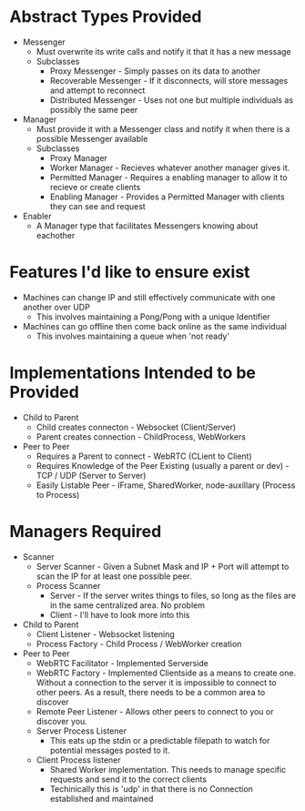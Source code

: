 # Abstract Types Provided

- Messenger
  - Must overwrite its write calls and notify it that it has a new message
  - Subclasses
    - Proxy Messenger - Simply passes on its data to another
    - Recoverable Messenger - If it disconnects, will store messages and attempt to reconnect
    - Distributed Messenger - Uses not one but multiple individuals as possibly the same peer
- Manager
  - Must provide it with a Messenger class and notify it when there is a possible Messenger available
  - Subclasses
    - Proxy Manager
    - Worker Manager - Recieves whatever another manager gives it.
    - Permitted Manager - Requires a enabling manager to allow it to recieve or create clients
    - Enabling Manager - Provides a Permitted Manager with clients they can see and request
- Enabler
  - A Manager type that facilitates Messengers knowing about eachother

# Features I'd like to ensure exist
- Machines can change IP and still effectively communicate with one another over UDP
  - This involves maintaining a Pong/Pong with a unique Identifier
- Machines can go offline then come back online as the same individual
  - This involves maintaining a queue when 'not ready'

# Implementations Intended to be Provided

- Child to Parent
  - Child creates connecton - Websocket (Client/Server)
  - Parent creates connection - ChildProcess, WebWorkers
- Peer to Peer
  - Requires a Parent to connect - WebRTC (CLient to Client)
  - Requires Knowledge of the Peer Existing (usually a parent or dev) - TCP / UDP (Server to Server)
  - Easily Listable Peer - IFrame, SharedWorker, node-auxillary (Process to Process)

# Managers Required
- Scanner
  - Server Scanner - Given a Subnet Mask and IP + Port will attempt to scan the IP for at least one possible peer.
  - Process Scanner
    - Server - If the server writes things to files, so long as the files are in the same centralized area. No problem
    - Client - I'll have to look more into this
- Child to Parent
  - Client Listener - Websocket listening
  - Process Factory - Child Process / WebWorker creation
- Peer to Peer
  - WebRTC Facilitator - Implemented Serverside
  - WebRTC Factory - Implemented Clientside as a means to create one. Without a connection to the server it is impossible to connect to other peers. As a result, there needs to be a common area to discover
  - Remote Peer Listener - Allows other peers to connect to you or discover you.
  - Server Process Listener
    - This eats up the stdin or a predictable filepath to watch for potential messages posted to it.
  - Client Process listener
    - Shared Worker implementation. This needs to manage specific requests and send it to the correct clients
    - Techinically this is 'udp' in that there is no Connection established and maintained
